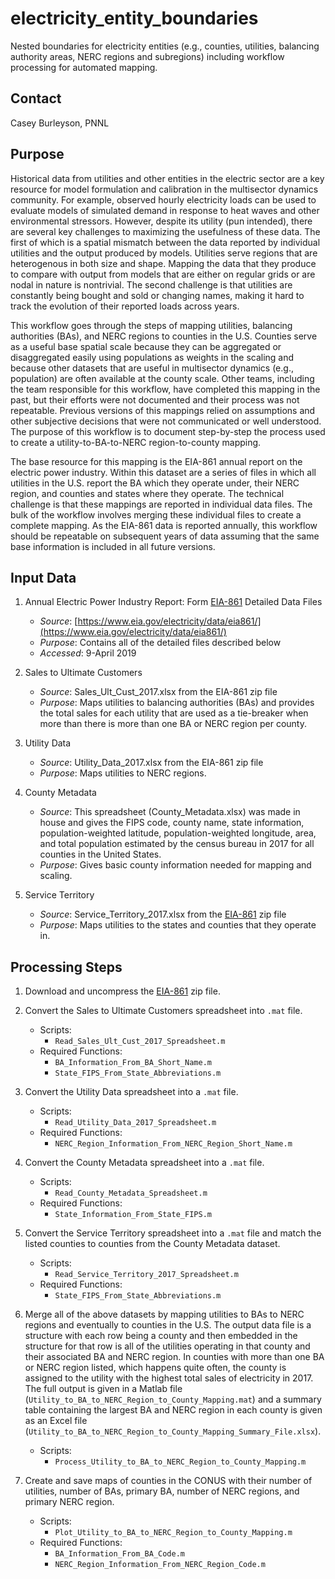 # electricity_entity_boundaries
Nested boundaries for electricity entities (e.g., counties, utilities, balancing authority areas, NERC regions and subregions) including workflow processing for automated mapping.

## Contact
Casey Burleyson, PNNL

## Purpose
Historical data from utilities and other entities in the electric sector are a key resource for model formulation and calibration in the multisector dynamics community. For example, observed hourly electricity loads can be used to evaluate models of simulated demand in response to heat waves and other environmental stressors. However, despite its utility (pun intended), there are several key challenges to maximizing the usefulness of these data. The first of which is a spatial mismatch between the data reported by individual utilities and the output produced by models. Utilities serve regions that are heterogenous in both size and shape. Mapping the data that they produce to compare with output from models that are either on regular grids or are nodal in nature is nontrivial. The second challenge is that utilities are constantly being bought and sold or changing names, making it hard to track the evolution of their reported loads across years.

This workflow goes through the steps of mapping utilities, balancing authorities (BAs), and NERC regions to counties in the U.S. Counties serve as a useful base spatial scale because they can be aggregated or disaggregated easily using populations as weights in the scaling and because other datasets that are useful in multisector dynamics (e.g., population) are often available at the county scale. Other teams, including the team responsible for this workflow, have completed this mapping in the past, but their efforts were not documented and their process was not repeatable. Previous versions of this mappings relied on assumptions and other subjective decisions that were not communicated or well understood. The purpose of this workflow is to document step-by-step the process used to create a utility-to-BA-to-NERC region-to-county mapping.

The base resource for this mapping is the EIA-861 annual report on the electric power industry. Within this dataset are a series of files in which all utilities in the U.S. report the BA which they operate under, their NERC region, and counties and states where they operate. The technical challenge is that these mappings are reported in individual data files. The bulk of the workflow involves merging these individual files to create a complete mapping. As the EIA-861 data is reported annually, this workflow should be repeatable on subsequent years of data assuming that the same base information is included in all future versions.

## Input Data
1. Annual Electric Power Industry Report: Form [EIA-861](https://www.eia.gov/electricity/data/eia861/) Detailed Data Files
    * _Source_: [https://www.eia.gov/electricity/data/eia861/](https://www.eia.gov/electricity/data/eia861/)
    * _Purpose_: Contains all of the detailed files described below
    * _Accessed_: 9-April 2019

2. Sales to Ultimate Customers
    * _Source_: Sales_Ult_Cust_2017.xlsx from the EIA-861 zip file
    * _Purpose_: Maps utilities to balancing authorities (BAs) and provides the total sales for each utility that are used as a tie-breaker when more than there is more than one BA or NERC region per county.

3. Utility Data
    * _Source_: Utility_Data_2017.xlsx from the EIA-861 zip file
    * _Purpose_: Maps utilities to NERC regions.

4. County Metadata
    * _Source_: This spreadsheet (County_Metadata.xlsx) was made in house and gives the FIPS code, county name, state information, population-weighted latitude, population-weighted longitude, area, and total population estimated by the census bureau in 2017 for all counties in the United States.
    * _Purpose_: Gives basic county information needed for mapping and scaling.

5. Service Territory
    * _Source_: Service_Territory_2017.xlsx from the [EIA-861](https://www.eia.gov/electricity/data/eia861/) zip file
    * _Purpose_: Maps utilities to the states and counties that they operate in.

## Processing Steps
1.	Download and uncompress the [EIA-861](https://www.eia.gov/electricity/data/eia861/) zip file.

2.	Convert the Sales to Ultimate Customers spreadsheet into `.mat` file.
    *	Scripts:
        *	`Read_Sales_Ult_Cust_2017_Spreadsheet.m`
    *	Required Functions:
        *	`BA_Information_From_BA_Short_Name.m`
        *	`State_FIPS_From_State_Abbreviations.m`

3.	Convert the Utility Data spreadsheet into a `.mat` file.
    *	Scripts:
        *	`Read_Utility_Data_2017_Spreadsheet.m`
    *	Required Functions:
        *	`NERC_Region_Information_From_NERC_Region_Short_Name.m`

4.	Convert the County Metadata spreadsheet into a `.mat` file.
    *	Scripts:
        *	`Read_County_Metadata_Spreadsheet.m`
    *	Required Functions:
        *	`State_Information_From_State_FIPS.m`

5.	Convert the Service Territory spreadsheet into a `.mat` file and match the listed counties to counties from the County Metadata dataset.
    *	Scripts:
        *	`Read_Service_Territory_2017_Spreadsheet.m`
    *	Required Functions:
        *	`State_FIPS_From_State_Abbreviations.m`

6.	Merge all of the above datasets by mapping utilities to BAs to NERC regions and eventually to counties in the U.S. The output data file is a structure with each row being a county and then embedded in the structure for that row is all of the utilities operating in that county and their associated BA and NERC region. In counties with more than one BA or NERC region listed, which happens quite often, the county is assigned to the utility with the highest total sales of electricity in 2017. The full output is given in a Matlab file (`Utility_to_BA_to_NERC_Region_to_County_Mapping.mat`) and a summary table containing the largest BA and NERC region in each county is given as an Excel file (`Utility_to_BA_to_NERC_Region_to_County_Mapping_Summary_File.xlsx`).
    *	Scripts:
        *	`Process_Utility_to_BA_to_NERC_Region_to_County_Mapping.m`

7.	Create and save maps of counties in the CONUS with their number of utilities, number of BAs, primary BA, number of NERC regions, and primary NERC region.
    *	Scripts:
        *	`Plot_Utility_to_BA_to_NERC_Region_to_County_Mapping.m`
    *	Required Functions:
        *	`BA_Information_From_BA_Code.m`
        *	`NERC_Region_Information_From_NERC_Region_Code.m`
